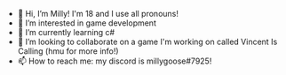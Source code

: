 - 👋 Hi, I’m Milly! I'm 18 and I use all pronouns!
- 👀 I’m interested in game development
- 🌱 I’m currently learning c#
- 💞️ I’m looking to collaborate on a game I'm working on called Vincent Is Calling (hmu for more info!)
- 📫 How to reach me: my discord is millygoose#7925!

<!---
millygoose/millygoose is a ✨ special ✨ repository because its `README.md` (this file) appears on your GitHub profile.
You can click the Preview link to take a look at your changes.
--->
